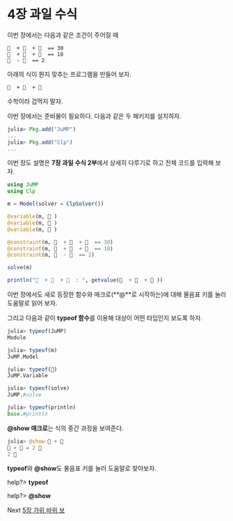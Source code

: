 # 4장 과일 수식

이번 장에서는 다음과 같은 조건이 주어질 때

```
🍎  + 🍎  + 🍎  == 30
🍎  + 🍌  + 🍌  == 18
🍌  - 🌰  == 2
```

아래의 식이 뭔지 맞추는 프로그램을 만들어 보자.

```
🌰  + 🍎  + 🍌
```

수학이라 겁먹지 말자.

이번 장에서는 준비물이 필요하다. 다음과 같은 두 패키지를 설치하자.

```julia
julia> Pkg.add("JuMP") 
...
julia> Pkg.add("Clp") 
...
```

이번 장도 설명은 **7장 과일 수식 2부**에서 상세히 다루기로 하고 전체 코드를 입력해 보자.

```julia
using JuMP
using Clp

m = Model(solver = ClpSolver())

@variable(m, 🍎 )
@variable(m, 🍌 )
@variable(m, 🌰 )

@constraint(m, 🍎  + 🍎  + 🍎  == 30)
@constraint(m, 🍎  + 🍌  + 🍌  == 18)
@constraint(m, 🍌  - 🌰  == 2)

solve(m)

println("🌰  + 🍎  + 🍌  : ", getvalue(🌰  + 🍎  + 🍌 ))
```

이번 장에서도 새로 등장한 함수와 매크로\(**@**로 시작하는\)에 대해 물음표 키를 눌러 도움말로 읽어 보자.

그리고 다음과 같이 **typeof 함수**를 이용해 대상이 어떤 타입인지 보도록 하자.

```julia
julia> typeof(JuMP)
Module

julia> typeof(m)
JuMP.Model

julia> typeof(🍎)
JuMP.Variable

julia> typeof(solve)
JuMP.#solve

julia> typeof(println)
Base.#println
```

**@show 매크로**는 식의 중간 과정을 보여준다.

```julia
julia> @show 🍎 + 🍎
🍎 + 🍎 = 2 🍎
2 🍎
```

**typeof**와 **@show**도 물음표 키를 눌러 도움말로 찾아보자.

help?&gt; **typeof**

help?&gt; **@show**



Next [5장 가위 바위 보](chapter-5.md)
